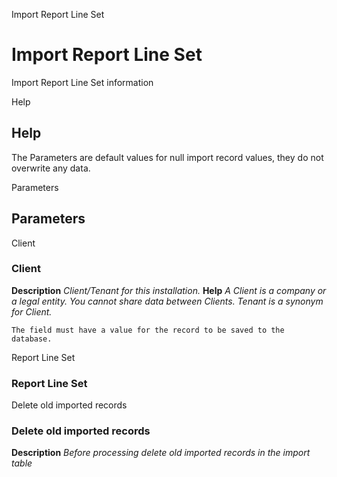 
Import Report Line Set
# Import Report Line Set


Import Report Line Set information

Help
## Help

The Parameters are default values for null import record values, they do not overwrite any data.

Parameters
## Parameters


Client
### Client

**Description**
 *Client/Tenant for this installation.*
**Help**
 *A Client is a company or a legal entity. You cannot share data between Clients. Tenant is a synonym for Client.*

```
The field must have a value for the record to be saved to the database.
```
Report Line Set
### Report Line Set


Delete old imported records
### Delete old imported records

**Description**
 *Before processing delete old imported records in the import table*
